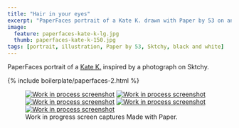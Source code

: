```yaml
---
title: "Hair in your eyes"
excerpt: "PaperFaces portrait of a Kate K. drawn with Paper by 53 on an iPad."
image: 
  feature: paperfaces-kate-k-lg.jpg
  thumb: paperfaces-kate-k-150.jpg
tags: [portrait, illustration, Paper by 53, Sktchy, black and white]
---
```


PaperFaces portrait of a [Kate K.](http://sktchy.com/7Btae) inspired by a photograph on Sktchy.

{% include boilerplate/paperfaces-2.html %}

<figure class="third">
	<a href="{{ site.url }}/images/paperfaces-kate-k-process-1-lg.jpg"><img src="{{ site.url }}/images/paperfaces-kate-k-process-1-600.jpg" alt="Work in process screenshot"></a>
	<a href="{{ site.url }}/images/paperfaces-kate-k-process-2-lg.jpg"><img src="{{ site.url }}/images/paperfaces-kate-k-process-2-600.jpg" alt="Work in process screenshot"></a>
	<a href="{{ site.url }}/images/paperfaces-kate-k-process-3-lg.jpg"><img src="{{ site.url }}/images/paperfaces-kate-k-process-3-600.jpg" alt="Work in process screenshot"></a>
	<a href="{{ site.url }}/images/paperfaces-kate-k-process-4-lg.jpg"><img src="{{ site.url }}/images/paperfaces-kate-k-process-4-600.jpg" alt="Work in process screenshot"></a>
	<a href="{{ site.url }}/images/paperfaces-kate-k-process-5-lg.jpg"><img src="{{ site.url }}/images/paperfaces-kate-k-process-5-600.jpg" alt="Work in process screenshot"></a>
	<figcaption>Work in progress screen captures Made with Paper.</figcaption>
</figure>
